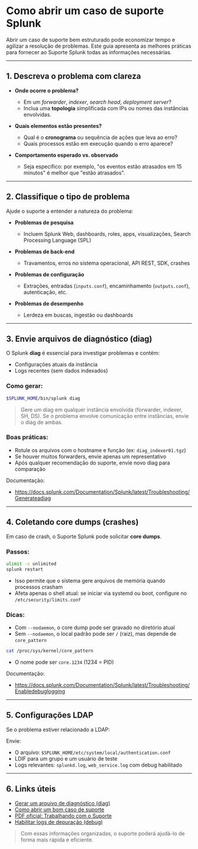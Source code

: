 # Como abrir um caso de suporte Splunk

Abrir um caso de suporte bem estruturado pode economizar tempo e agilizar a resolução de problemas. Este guia apresenta as melhores práticas para fornecer ao Suporte Splunk todas as informações necessárias.

---

## 1. Descreva o problema com clareza

- **Onde ocorre o problema?**
  - Em um *forwarder*, *indexer*, *search head*, *deployment server*?
  - Inclua uma **topologia** simplificada com IPs ou nomes das instâncias envolvidas.

- **Quais elementos estão presentes?**
  - Qual é o **cronograma** ou sequência de ações que leva ao erro?
  - Quais processos estão em execução quando o erro aparece?

- **Comportamento esperado vs. observado**
  - Seja específico: por exemplo, "os eventos estão atrasados em 15 minutos" é melhor que "estão atrasados".

---

## 2. Classifique o tipo de problema

Ajude o suporte a entender a natureza do problema:

- **Problemas de pesquisa**
  - Incluem Splunk Web, dashboards, roles, apps, visualizações, Search Processing Language (SPL)

- **Problemas de back-end**
  - Travamentos, erros no sistema operacional, API REST, SDK, crashes

- **Problemas de configuração**
  - Extrações, entradas (`inputs.conf`), encaminhamento (`outputs.conf`), autenticação, etc.

- **Problemas de desempenho**
  - Lerdeza em buscas, ingestão ou dashboards

---

## 3. Envie arquivos de diagnóstico (diag)

O Splunk **diag** é essencial para investigar problemas e contém:
- Configurações atuais da instância
- Logs recentes (sem dados indexados)

### Como gerar:
```bash
$SPLUNK_HOME/bin/splunk diag
```

> Gere um diag em qualquer instância envolvida (forwarder, indexer, SH, DS).
> Se o problema envolve comunicação entre instâncias, envie o diag de ambas.

### Boas práticas:
- Rotule os arquivos com o hostname e função (ex: `diag_indexer01.tgz`)
- Se houver muitos forwarders, envie apenas um representativo
- Após qualquer recomendação do suporte, envie novo diag para comparação

Documentação:
- https://docs.splunk.com/Documentation/Splunk/latest/Troubleshooting/Generateadiag

---

## 4. Coletando core dumps (crashes)

Em caso de crash, o Suporte Splunk pode solicitar **core dumps**.

### Passos:
```bash
ulimit -c unlimited
splunk restart
```

- Isso permite que o sistema gere arquivos de memória quando processos crasham
- Afeta apenas o shell atual: se iniciar via systemd ou boot, configure no `/etc/security/limits.conf`

### Dicas:
- Com `--nodaemon`, o core dump pode ser gravado no diretório atual
- Sem `--nodaemon`, o local padrão pode ser `/` (raiz), mas depende de `core_pattern`
```bash
cat /proc/sys/kernel/core_pattern
```
- O nome pode ser `core.1234` (1234 = PID)

Documentação:
- https://docs.splunk.com/Documentation/Splunk/latest/Troubleshooting/Enabledebuglogging

---

## 5. Configurações LDAP

Se o problema estiver relacionado a LDAP:

Envie:
- O arquivo: `$SPLUNK_HOME/etc/system/local/authentication.conf`
- LDIF para um grupo e um usuário de teste
- Logs relevantes: `splunkd.log`, `web_service.log` com debug habilitado

---

## 6. Links úteis

- [Gerar um arquivo de diagnóstico (diag)](https://docs.splunk.com/Documentation/Splunk/latest/Troubleshooting/Generateadiag)
- [Como abrir um bom caso de suporte](https://docs.splunk.com/Documentation/Splunk/latest/Troubleshooting/HowtofileagreatSupportcase)
- [PDF oficial: Trabalhando com o Suporte](https://www.splunk.com/en_us/pdfs/support/working-with-support.pdf)
- [Habilitar logs de depuração (debug)](https://docs.splunk.com/Documentation/Splunk/latest/Troubleshooting/Enabledebuglogging)

> Com essas informações organizadas, o suporte poderá ajudá-lo de forma mais rápida e eficiente.